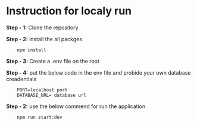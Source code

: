 # **Instruction for localy run**

**Step - 1:** Clone the repository

**Step - 2:** install the all packges

```
    npm install
```

**Step - 3:** Create a .env file on the root

**Step - 4:** put the below code in the env file and probide your own database creadentials

```
    PORT=localhost port
    DATABASE_URL= database url
```

**Step - 2:** use the below commend for run the application
```
    npm run start:dev
```